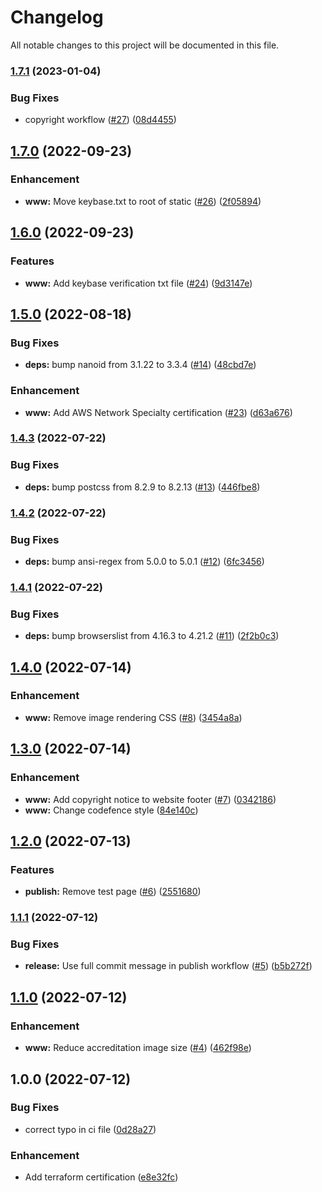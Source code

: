 # Changelog

All notable changes to this project will be documented in this file.

### [1.7.1](https://github.com/3ware/www-src/compare/v1.7.0...v1.7.1) (2023-01-04)


### Bug Fixes

* copyright workflow ([#27](https://github.com/3ware/www-src/issues/27)) ([08d4455](https://github.com/3ware/www-src/commit/08d44559d5ffb2d922d0fe9ee6b060b4fdaddd92))

## [1.7.0](https://github.com/3ware/www-src/compare/v1.6.0...v1.7.0) (2022-09-23)


### Enhancement

* **www:** Move keybase.txt to root of static ([#26](https://github.com/3ware/www-src/issues/26)) ([2f05894](https://github.com/3ware/www-src/commit/2f05894d4e0172e9bbf43ab575e375ecf630ac90))

## [1.6.0](https://github.com/3ware/www-src/compare/v1.5.0...v1.6.0) (2022-09-23)


### Features

* **www:** Add keybase verification txt file ([#24](https://github.com/3ware/www-src/issues/24)) ([9d3147e](https://github.com/3ware/www-src/commit/9d3147ef4fe5b54a5ffffda40770b6cfba9d458b))

## [1.5.0](https://github.com/3ware/www-src/compare/v1.4.3...v1.5.0) (2022-08-18)


### Bug Fixes

* **deps:** bump nanoid from 3.1.22 to 3.3.4 ([#14](https://github.com/3ware/www-src/issues/14)) ([48cbd7e](https://github.com/3ware/www-src/commit/48cbd7e1b36f584d0b9f4d865ee55bb6b3620fc4))


### Enhancement

* **www:** Add AWS Network Specialty certification ([#23](https://github.com/3ware/www-src/issues/23)) ([d63a676](https://github.com/3ware/www-src/commit/d63a6764ab541546ad31539ad4761d93e3b314cb))

### [1.4.3](https://github.com/3ware/www-src/compare/v1.4.2...v1.4.3) (2022-07-22)


### Bug Fixes

* **deps:** bump postcss from 8.2.9 to 8.2.13 ([#13](https://github.com/3ware/www-src/issues/13)) ([446fbe8](https://github.com/3ware/www-src/commit/446fbe8019934c588d7f19ddc4f6d875712dffbc))

### [1.4.2](https://github.com/3ware/www-src/compare/v1.4.1...v1.4.2) (2022-07-22)


### Bug Fixes

* **deps:** bump ansi-regex from 5.0.0 to 5.0.1 ([#12](https://github.com/3ware/www-src/issues/12)) ([6fc3456](https://github.com/3ware/www-src/commit/6fc3456dbbd5e40d60a20b9fbc8caff2a86ba3ab))

### [1.4.1](https://github.com/3ware/www-src/compare/v1.4.0...v1.4.1) (2022-07-22)


### Bug Fixes

* **deps:** bump browserslist from 4.16.3 to 4.21.2 ([#11](https://github.com/3ware/www-src/issues/11)) ([2f2b0c3](https://github.com/3ware/www-src/commit/2f2b0c32bb8f45e48fd00f121a154cb2fe8a490a))

## [1.4.0](https://github.com/3ware/www-src/compare/v1.3.0...v1.4.0) (2022-07-14)


### Enhancement

* **www:** Remove image rendering CSS ([#8](https://github.com/3ware/www-src/issues/8)) ([3454a8a](https://github.com/3ware/www-src/commit/3454a8ad22998bf7844bdeeddbc0c72f9fe58c82))

## [1.3.0](https://github.com/3ware/www-src/compare/v1.2.0...v1.3.0) (2022-07-14)


### Enhancement

* **www:** Add copyright notice to website footer ([#7](https://github.com/3ware/www-src/issues/7)) ([0342186](https://github.com/3ware/www-src/commit/03421865013b787d6e016358448cd6297db5b26f))
* **www:** Change codefence style ([84e140c](https://github.com/3ware/www-src/commit/84e140c8ff356faeee18cad10f546be1c0803de1))

## [1.2.0](https://github.com/3ware/www-src/compare/v1.1.1...v1.2.0) (2022-07-13)


### Features

* **publish:** Remove test page ([#6](https://github.com/3ware/www-src/issues/6)) ([2551680](https://github.com/3ware/www-src/commit/25516809811e1cef026ba66d9d0b483d39477720))

### [1.1.1](https://github.com/3ware/www-src/compare/v1.1.0...v1.1.1) (2022-07-12)


### Bug Fixes

* **release:** Use full commit message in publish workflow ([#5](https://github.com/3ware/www-src/issues/5)) ([b5b272f](https://github.com/3ware/www-src/commit/b5b272f3a02a1a1d6989021a9ecc39dab04e93d6))

## [1.1.0](https://github.com/3ware/www-src/compare/v1.0.0...v1.1.0) (2022-07-12)


### Enhancement

* **www:** Reduce accreditation image size ([#4](https://github.com/3ware/www-src/issues/4)) ([462f98e](https://github.com/3ware/www-src/commit/462f98e93dfbae9320611bf2c3ed25927ad6d857))

## 1.0.0 (2022-07-12)


### Bug Fixes

* correct typo in ci file ([0d28a27](https://github.com/3ware/www-src/commit/0d28a27c896f582189d627ee884bdb3525b0f9fa))


### Enhancement

* Add terraform certification ([e8e32fc](https://github.com/3ware/www-src/commit/e8e32fc84acb7765f6358dab4979a30c02fdc88e))
